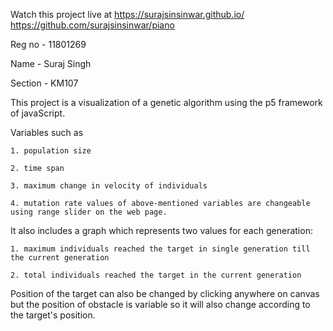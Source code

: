 Watch this project live at https://surajsinsinwar.github.io/  https://github.com/surajsinsinwar/piano

Reg no - 11801269

Name - Suraj Singh

Section - KM107

This project is a visualization of a genetic algorithm using the p5 framework of javaScript. 

Variables such as 

    1. population size 
    
    2. time span 
    
    3. maximum change in velocity of individuals 
    
    4. mutation rate values of above-mentioned variables are changeable using range slider on the web page.
    
It also includes a graph which represents two values for each generation: 

    1. maximum individuals reached the target in single generation till the current generation
    
    2. total individuals reached the target in the current generation
    
Position of the target can also be changed by clicking anywhere on canvas but the position of obstacle is variable so it will also change according to the target's position.

